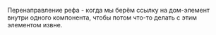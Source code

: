 Перенаправление рефа - когда мы берём ссылку на дом-элемент внутри одного компонента, чтобы потом что-то делать с этим элементом извне.